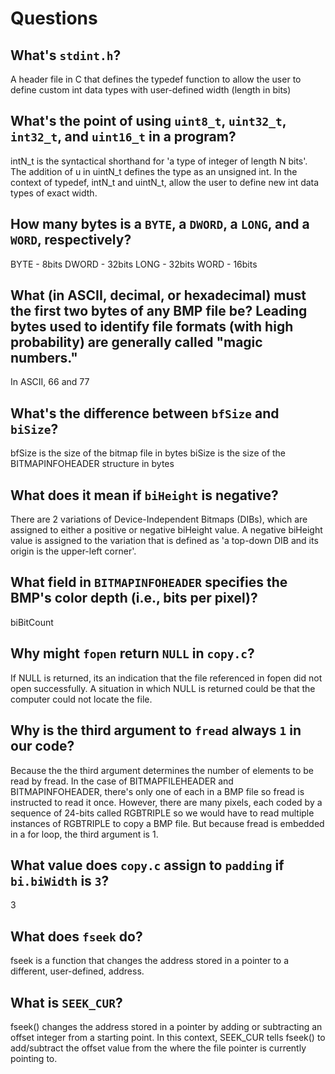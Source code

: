 # Questions

## What's `stdint.h`?

A header file in C that defines the typedef function to allow the user to define custom int data types with user-defined width (length in bits)

## What's the point of using `uint8_t`, `uint32_t`, `int32_t`, and `uint16_t` in a program?

intN_t is the syntactical shorthand for 'a type of integer of length N bits'. The addition of u in uintN_t defines the type as an unsigned int.
In the context of typedef, intN_t and uintN_t, allow the user to define new int data types of exact width.

## How many bytes is a `BYTE`, a `DWORD`, a `LONG`, and a `WORD`, respectively?

BYTE - 8bits
DWORD - 32bits
LONG - 32bits
WORD - 16bits

## What (in ASCII, decimal, or hexadecimal) must the first two bytes of any BMP file be? Leading bytes used to identify file formats (with high probability) are generally called "magic numbers."

In ASCII, 66 and 77

## What's the difference between `bfSize` and `biSize`?

bfSize is the size of the bitmap file in bytes
biSize is the size of the BITMAPINFOHEADER structure in bytes

## What does it mean if `biHeight` is negative?

There are 2 variations of Device-Independent Bitmaps (DIBs), which are assigned to either a positive or negative biHeight value. 
A negative biHeight value is assigned to the variation that is defined as 'a top-down DIB and its origin is the upper-left corner'.

## What field in `BITMAPINFOHEADER` specifies the BMP's color depth (i.e., bits per pixel)?

biBitCount

## Why might `fopen` return `NULL` in `copy.c`?

If NULL is returned, its an indication that the file referenced in fopen did not open successfully. 
A situation in which NULL is returned could be that the computer could not locate the file. 

## Why is the third argument to `fread` always `1` in our code?

Because the the third argument determines the number of elements to be read by fread. In the case of BITMAPFILEHEADER and BITMAPINFOHEADER, there's only one of each in a BMP file so fread is instructed to read it once. However, there are many pixels, each coded by a sequence of 24-bits called RGBTRIPLE so we would have to read multiple instances of RGBTRIPLE to copy a BMP file. But because fread is embedded in a for loop, the third argument is 1. 

## What value does `copy.c` assign to `padding` if `bi.biWidth` is `3`?

3

## What does `fseek` do?

fseek is a function that changes the address stored in a pointer to a different, user-defined, address.

## What is `SEEK_CUR`?

fseek() changes the address stored in a pointer by adding or subtracting an offset integer from a starting point. In this context, SEEK_CUR tells fseek() to add/subtract the offset value from the where the file pointer is currently pointing to.
